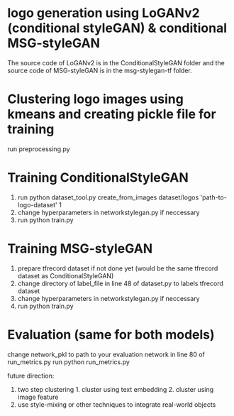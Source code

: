 # logo generation using LoGANv2 (conditional styleGAN) & conditional MSG-styleGAN

The source code of LoGANv2 is in the ConditionalStyleGAN folder and the source code of MSG-styleGAN is in the msg-stylegan-tf folder.

# Clustering logo images using kmeans and creating pickle file for training
run preprocessing.py

# Training ConditionalStyleGAN
1. run python dataset_tool.py create_from_images dataset/logos 'path-to-logo-dataset' 1
2. change hyperparameters in networkstylegan.py if neccessary
3. run python train.py

# Training MSG-styleGAN
1. prepare tfrecord dataset if not done yet (would be the same tfrecord dataset as ConditionalStyleGAN)
2. change directory of label_file in line 48 of dataset.py to labels tfrecord dataset
3. change hyperparameters in networkstylegan.py if neccessary
4. run python train.py

# Evaluation (same for both models)
change network_pkl to path to your evaluation network in line 80 of run_metrics.py
run python run_metrics.py

future direction: 
1. two step clustering 1. cluster using text embedding 2. cluster using image feature
2. use style-mixing or other techniques to integrate real-world objects 